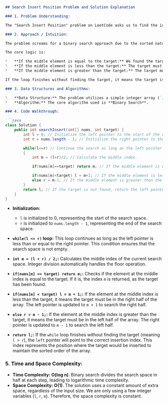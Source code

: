 ```markdown
## Search Insert Position Problem and Solution Explanation

### 1. Problem Understanding:

The "Search Insert Position" problem on LeetCode asks us to find the index of a target value in a sorted array. If the target value is present in the array, we should return its index. If the target value is not present, we should return the index where it would be inserted to maintain the sorted order of the array.

### 2. Approach / Intuition:

The problem screams for a binary search approach due to the sorted nature of the input array. Binary search efficiently narrows down the search space by repeatedly dividing the array in half.

The core logic is:

*   **If the middle element is equal to the target:** We found the target, so return the middle index.
*   **If the middle element is less than the target:** The target must be in the right half of the array (if it exists), so we update the left pointer to `mid + 1`.
*   **If the middle element is greater than the target:** The target must be in the left half of the array (if it exists), so we update the right pointer to `mid - 1`.

If the loop finishes without finding the target, it means the target is not in the array. The `left` pointer will point to the index where the target should be inserted. This is because `left` will eventually cross `right` (i.e., `left > right`), and at this point, `left` represents the first element that is greater than the target. Therefore, the target should be inserted before that element, at index `left`.

### 3. Data Structures and Algorithms:

*   **Data Structure:** The problem utilizes a simple integer array (`int[] nums`).
*   **Algorithm:** The core algorithm used is **Binary Search**.

### 4. Code Walkthrough:

```java
class Solution {
    public int searchInsert(int[] nums, int target) {
        int l = 0; // Initialize the left pointer to the start of the array.
        int r = nums.length - 1; // Initialize the right pointer to the end of the array.

        while(l<=r) // Continue the search as long as the left pointer is less than or equal to the right pointer.
        {
            int m = (l+r)/2; // Calculate the middle index.

            if(nums[m]==target) return m; // If the middle element is equal to the target, return the middle index.

            if(nums[m]<target) l = m+1; // If the middle element is less than the target, update the left pointer to mid + 1.
            else r = m-1; // If the middle element is greater than the target, update the right pointer to mid - 1.
        }
        return l; // If the target is not found, return the left pointer, which represents the insertion index.
    }
}
```

*   **Initialization:**
    *   `l` is initialized to 0, representing the start of the search space.
    *   `r` is initialized to `nums.length - 1`, representing the end of the search space.

*   **`while(l <= r)` loop:** This loop continues as long as the left pointer is less than or equal to the right pointer. This condition ensures that the search space is not empty.

*   **`int m = (l + r) / 2;`:** Calculates the middle index of the current search space. Integer division automatically handles the floor operation.

*   **`if(nums[m] == target) return m;`:** Checks if the element at the middle index is equal to the target. If it is, the index `m` is returned, as the target has been found.

*   **`if(nums[m] < target) l = m + 1;`:** If the element at the middle index is less than the target, it means the target must be in the right half of the array. The left pointer is updated to `m + 1` to search the right half.

*   **`else r = m - 1;`:** If the element at the middle index is greater than the target, it means the target must be in the left half of the array. The right pointer is updated to `m - 1` to search the left half.

*   **`return l;`:** If the `while` loop finishes without finding the target (meaning `l > r`), the `left` pointer will point to the correct insertion index. This index represents the position where the target would be inserted to maintain the sorted order of the array.

### 5. Time and Space Complexity:

*   **Time Complexity: O(log n)**.  Binary search divides the search space in half at each step, leading to logarithmic time complexity.
*   **Space Complexity: O(1)**. The solution uses a constant amount of extra space, regardless of the input size. We are only using a few integer variables (`l`, `r`, `m`). Therefore, the space complexity is constant.
